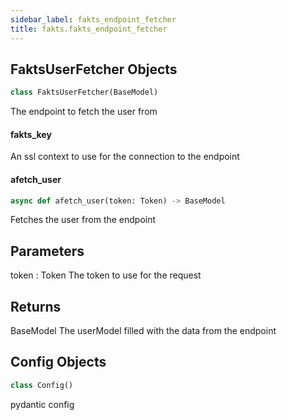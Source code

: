 ```yaml
---
sidebar_label: fakts_endpoint_fetcher
title: fakts.fakts_endpoint_fetcher
---
```


## FaktsUserFetcher Objects

```python
class FaktsUserFetcher(BaseModel)
```

The endpoint to fetch the user from

#### fakts\_key

An ssl context to use for the connection to the endpoint

#### afetch\_user

```python
async def afetch_user(token: Token) -> BaseModel
```

Fetches the user from the endpoint

Parameters
----------
token : Token
    The token to use for the request

Returns
-------
BaseModel
    The userModel filled with the data from the endpoint

## Config Objects

```python
class Config()
```

pydantic config

